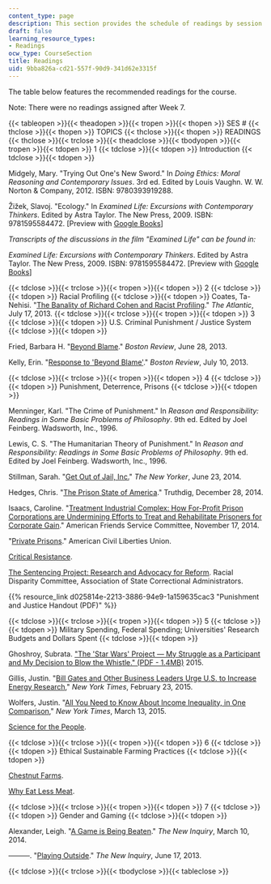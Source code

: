 ```yaml
---
content_type: page
description: This section provides the schedule of readings by session and topic.
draft: false
learning_resource_types:
- Readings
ocw_type: CourseSection
title: Readings
uid: 9bba826a-cd21-557f-90d9-341d62e3315f
---
```

The table below features the recommended readings for the course.

Note: There were no readings assigned after Week 7.

{{< tableopen >}}{{< theadopen >}}{{< tropen >}}{{< thopen >}}
SES #
{{< thclose >}}{{< thopen >}}
TOPICS
{{< thclose >}}{{< thopen >}}
READINGS
{{< thclose >}}{{< trclose >}}{{< theadclose >}}{{< tbodyopen >}}{{< tropen >}}{{< tdopen >}}
1
{{< tdclose >}}{{< tdopen >}}
Introduction
{{< tdclose >}}{{< tdopen >}}

Midgely, Mary. "Trying Out One's New Sword." In _Doing Ethics: Moral Reasoning and Contemporary Issues_. 3rd ed. Edited by Louis Vaughn. W. W. Norton & Company, 2012. ISBN: 9780393919288.

Žižek, Slavoj. "Ecology." In _Examined Life: Excursions with Contemporary Thinkers_. Edited by Astra Taylor. The New Press, 2009. ISBN: 9781595584472. \[Preview with [Google Books](http://books.google.com/books?id=4H7fL3PrvawC&pg=PAfrontcover)\]

_Transcripts of the discussions in the film "Examined Life" can be found in:_

_Examined Life: Excursions with Contemporary Thinkers_. Edited by Astra Taylor. The New Press, 2009. ISBN: 9781595584472. \[Preview with [Google Books](http://books.google.com/books?id=4H7fL3PrvawC&pg=PAfrontcover)\]

{{< tdclose >}}{{< trclose >}}{{< tropen >}}{{< tdopen >}}
2
{{< tdclose >}}{{< tdopen >}}
Racial Profiling
{{< tdclose >}}{{< tdopen >}}
Coates, Ta-Nehisi. "[The Banality of Richard Cohen and Racist Profiling](http://www.theatlantic.com/national/archive/2013/07/the-banality-of-richard-cohen-and-racist-profiling/277871/)." _The Atlantic_, July 17, 2013.
{{< tdclose >}}{{< trclose >}}{{< tropen >}}{{< tdopen >}}
3
{{< tdclose >}}{{< tdopen >}}
U.S. Criminal Punishment / Justice System
{{< tdclose >}}{{< tdopen >}}

Fried, Barbara H. "[Beyond Blame](http://www.bostonreview.net/forum/barbara-fried-beyond-blame-moral-responsibility-philosophy-law)." _Boston Review_, June 28, 2013.

Kelly, Erin. "[Response to 'Beyond Blame'](http://www.bostonreview.net/forum/beyond-blame/blame-corrupts-criminal-justice-system)." _Boston Review_, July 10, 2013.

{{< tdclose >}}{{< trclose >}}{{< tropen >}}{{< tdopen >}}
4
{{< tdclose >}}{{< tdopen >}}
Punishment, Deterrence, Prisons
{{< tdclose >}}{{< tdopen >}}

Menninger, Karl. "The Crime of Punishment." In _Reason and Responsibility: Readings in Some Basic Problems of Philosophy_. 9th ed. Edited by Joel Feinberg. Wadsworth, Inc., 1996.

Lewis, C. S. "The Humanitarian Theory of Punishment." In _Reason and Responsibility: Readings in Some Basic Problems of Philosophy_. 9th ed. Edited by Joel Feinberg. Wadsworth, Inc., 1996.

Stillman, Sarah. "[Get Out of Jail, Inc.](http://www.newyorker.com/magazine/2014/06/23/get-out-of-jail-inc)" _The New Yorker_, June 23, 2014.

Hedges, Chris. "[The Prison State of America](http://www.truthdig.com/report/item/the_prison_state_of_america_20141228)." Truthdig, December 28, 2014.

Isaacs, Caroline. "[Treatment Industrial Complex: How For-Profit Prison Corporations are Undermining Efforts to Treat and Rehabilitate Prisoners for Corporate Gain](http://www.afsc.org/document/treatment-industrial-complex-how-profit-prison-corporations-are-undermining-efforts-treat-a)." American Friends Service Committee, November 17, 2014.

"[Private Prisons](https://www.aclu.org/issues/mass-incarceration/privatization-criminal-justice/private-prisons?redirect=prisoners-rights/private-prisons)." American Civil Liberties Union.

[Critical Resistance](http://criticalresistance.org/).

[The Sentencing Project: Research and Advocacy for Reform](https://www.sentencingproject.org/). Racial Disparity Committee, Association of State Correctional Administrators.

{{% resource_link d025814e-2213-3886-94e9-1a159635cac3 "Punishment and Justice Handout (PDF)" %}}

{{< tdclose >}}{{< trclose >}}{{< tropen >}}{{< tdopen >}}
5
{{< tdclose >}}{{< tdopen >}}
Military Spending, Federal Spending; Universities' Research Budgets and Dollars Spent
{{< tdclose >}}{{< tdopen >}}

Ghoshroy, Subrata. ["The 'Star Wars' Project — My Struggle as a Participant and My Decision to Blow the Whistle." (PDF - 1.4MB)](https://radius.mit.edu/sites/default/files/documents/Subrata%20Ghoshroy's%20%2522Star%20Wars%2522.pdf) 2015.

Gillis, Justin. "[Bill Gates and Other Business Leaders Urge U.S. to Increase Energy Research](http://www.nytimes.com/2015/02/24/us/top-us-business-leaders-urge-increased-energy-research.html?_r=1)," _New York Times_, February 23, 2015.

Wolfers, Justin. "[All You Need to Know About Income Inequality, in One Comparison](http://www.nytimes.com/2015/03/14/upshot/wall-street-bonuses-vs-total-earnings-of-full-time-minimum-wage-workers.html?abt=0002&abg=0)," _New York Times_, March 13, 2015.

[Science for the People](http://science-for-the-people.org/).

{{< tdclose >}}{{< trclose >}}{{< tropen >}}{{< tdopen >}}
6
{{< tdclose >}}{{< tdopen >}}
Ethical Sustainable Farming Practices
{{< tdclose >}}{{< tdopen >}}

[Chestnut Farms](http://chestnutfarm.org/).

[Why Eat Less Meat](http://www.whyeatlessmeat.com/).

{{< tdclose >}}{{< trclose >}}{{< tropen >}}{{< tdopen >}}
7
{{< tdclose >}}{{< tdopen >}}
Gender and Gaming
{{< tdclose >}}{{< tdopen >}}

Alexander, Leigh. "[A Game is Being Beaten](http://thenewinquiry.com/essays/a-game-is-being-beaten/)." _The New Inquiry_, March 10, 2014.

———. "[Playing Outside](http://thenewinquiry.com/essays/playing-outside/)." _The New Inquiry_, June 17, 2013.

{{< tdclose >}}{{< trclose >}}{{< tbodyclose >}}{{< tableclose >}}